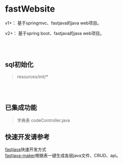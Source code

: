 # fastWebsite
v1+：
基于springmvc、fastjava的java web项目。

v2+：
基于spring boot、fastjava的java web项目。

<br/><br/>
## sql初始化
> resources/init/*

<br/><br/>
## 已集成功能
> 字典表 codeController.java

## 快速开发请参考
[fastjava](https://github.com/shuli495/fastjava)快速开发方式\
[fastjava-maker](https://github.com/shuli495/fastjava-maker)根据表一键生成各层java文件、CRUD、api。